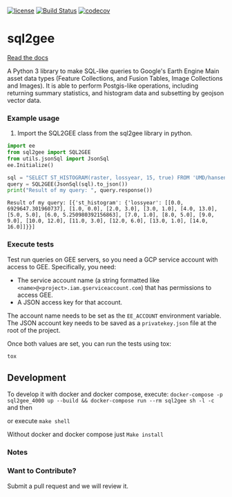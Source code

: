 [![license](https://img.shields.io/github/license/mashape/apistatus.svg)](https://github.com/Vizzuality/sql2gee/blob/develop/LICENSE)
[![Build Status](https://travis-ci.org/Vizzuality/sql2gee.svg?branch=develop)](https://travis-ci.org/Vizzuality/sql2gee)
[![codecov](https://codecov.io/gh/Vizzuality/sql2gee/branch/develop/graph/badge.svg)](https://codecov.io/gh/Vizzuality/sql2gee)

# sql2gee

[Read the docs](https://vizzuality.github.io/sql2gee/)

A Python 3 library to make SQL-like queries to Google's Earth Engine Main asset data types (Feature Collections, and Fusion Tables, Image Collections and Images).  It is able to perform
Postgis-like operations, including returning summary statistics, and histogram data and subsetting by geojson vector data.


### Example usage

1. Import the SQL2GEE class from the sql2gee library in python.

```python
import ee
from sql2gee import SQL2GEE
from utils.jsonSql import JsonSql
ee.Initialize()

sql = "SELECT ST_HISTOGRAM(raster, lossyear, 15, true) FROM 'UMD/hansen/global_forest_change_2015'"
query = SQL2GEE(JsonSql(sql).to_json())
print("Result of my query: ", query.response())
```

```
Result of my query: [{'st_histogram': {'lossyear': [[0.0, 6929647.301960737], [1.0, 0.0], [2.0, 3.0], [3.0, 1.0], [4.0, 13.0], [5.0, 5.0], [6.0, 5.250980392156863], [7.0, 1.0], [8.0, 5.0], [9.0, 9.0], [10.0, 12.0], [11.0, 3.0], [12.0, 6.0], [13.0, 1.0], [14.0, 16.0]]}}]
```

### Execute tests

Test run queries on GEE servers, so you need a GCP service account with access to GEE. Specifically, you need:

- The service account name (a string formatted like `<name>@<project>.iam.gserviceaccount.com`) that has permissions to access GEE.
- A JSON access key for that account.

The account name needs to be set as the `EE_ACCOUNT` environment variable. 
The JSON account key needs to be saved as a `privatekey.json` file at the root of the project.

Once both values are set, you can run the tests using tox: 

```bash
tox
```

## Development

To develop it with docker and docker compose,  execute: 
`docker-compose -p sql2gee_4000 up --build && docker-compose run --rm sql2gee sh -l -c`
and then

or execute `make shell`

Without docker and docker compose just `Make install`

### Notes

### Want to Contribute?

Submit a pull request and we will review it.
